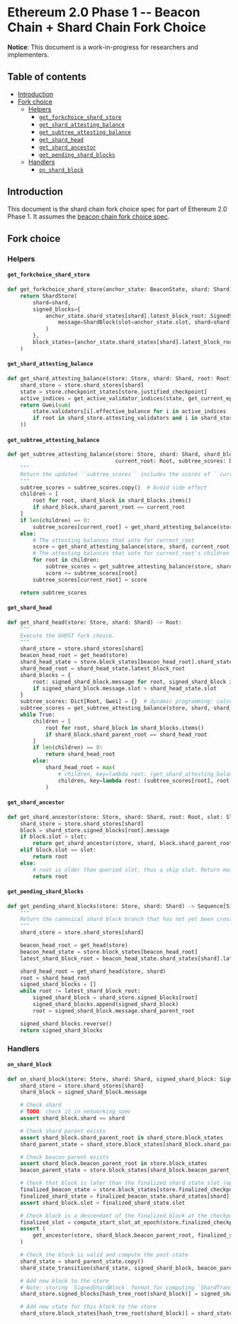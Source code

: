 # Ethereum 2.0 Phase 1 -- Beacon Chain + Shard Chain Fork Choice

**Notice**: This document is a work-in-progress for researchers and implementers.

## Table of contents

<!-- START doctoc generated TOC please keep comment here to allow auto update -->
<!-- DON'T EDIT THIS SECTION, INSTEAD RE-RUN doctoc TO UPDATE -->


- [Introduction](#introduction)
- [Fork choice](#fork-choice)
  - [Helpers](#helpers)
    - [`get_forkchoice_shard_store`](#get_forkchoice_shard_store)
    - [`get_shard_attesting_balance`](#get_shard_attesting_balance)
    - [`get_subtree_attesting_balance`](#get_subtree_attesting_balance)
    - [`get_shard_head`](#get_shard_head)
    - [`get_shard_ancestor`](#get_shard_ancestor)
    - [`get_pending_shard_blocks`](#get_pending_shard_blocks)
  - [Handlers](#handlers)
    - [`on_shard_block`](#on_shard_block)

<!-- END doctoc generated TOC please keep comment here to allow auto update -->

## Introduction

This document is the shard chain fork choice spec for part of Ethereum 2.0 Phase 1. It assumes the [beacon chain fork choice spec](./fork-choice.md).

## Fork choice

### Helpers

#### `get_forkchoice_shard_store`

```python
def get_forkchoice_shard_store(anchor_state: BeaconState, shard: Shard) -> ShardStore:
    return ShardStore(
        shard=shard,
        signed_blocks={
            anchor_state.shard_states[shard].latest_block_root: SignedShardBlock(
                message=ShardBlock(slot=anchor_state.slot, shard=shard)
            )
        },
        block_states={anchor_state.shard_states[shard].latest_block_root: anchor_state.copy().shard_states[shard]},
    )
```

#### `get_shard_attesting_balance`

```python
def get_shard_attesting_balance(store: Store, shard: Shard, root: Root) -> Gwei:
    shard_store = store.shard_stores[shard]
    state = store.checkpoint_states[store.justified_checkpoint]
    active_indices = get_active_validator_indices(state, get_current_epoch(state))
    return Gwei(sum(
        state.validators[i].effective_balance for i in active_indices
        if root in shard_store.attesting_validators and i in shard_store.attesting_validators[root]
    ))
```

#### `get_subtree_attesting_balance`

```python
def get_subtree_attesting_balance(store: Store, shard: Shard, shard_blocks: Dict[Root, SignedShardBlock],
                                  current_root: Root, subtree_scores: Dict[Root, Gwei]) -> Dict[Root, Gwei]:
    """
    Return the updated ``subtree_scores`` includes the scores of ``current_root`` and its children
    """
    subtree_scores = subtree_scores.copy()  # Avoid side effect
    children = [
        root for root, shard_block in shard_blocks.items()
        if shard_block.shard_parent_root == current_root
    ]
    if len(children) == 0:
        subtree_scores[current_root] = get_shard_attesting_balance(store, shard, current_root)
    else:
        # The attesting balances that vote for current_root
        score = get_shard_attesting_balance(store, shard, current_root)
        # The attesting balances that vote for current_root's children
        for root in children:
            subtree_scores = get_subtree_attesting_balance(store, shard, shard_blocks, root, subtree_scores)
            score += subtree_scores[root]
        subtree_scores[current_root] = score

    return subtree_scores
```

#### `get_shard_head`

```python
def get_shard_head(store: Store, shard: Shard) -> Root:
    """
    Execute the GHOST fork choice.
    """
    shard_store = store.shard_stores[shard]
    beacon_head_root = get_head(store)
    shard_head_state = store.block_states[beacon_head_root].shard_states[shard]
    shard_head_root = shard_head_state.latest_block_root
    shard_blocks = {
        root: signed_shard_block.message for root, signed_shard_block in shard_store.signed_blocks.items()
        if signed_shard_block.message.slot > shard_head_state.slot
    }
    subtree_scores: Dict[Root, Gwei] = {}  # dynamic programming: calculate the subtree scores first
    subtree_scores = get_subtree_attesting_balance(store, shard, shard_blocks, shard_head_root, subtree_scores)
    while True:
        children = [
            root for root, shard_block in shard_blocks.items()
            if shard_block.shard_parent_root == shard_head_root
        ]
        if len(children) == 0:
            return shard_head_root
        else:
            shard_head_root = max(
                # children, key=lambda root: (get_shard_attesting_balance(store, shard_store, root), root)
                children, key=lambda root: (subtree_scores[root], root)
            )
```

#### `get_shard_ancestor`

```python
def get_shard_ancestor(store: Store, shard: Shard, root: Root, slot: Slot) -> Root:
    shard_store = store.shard_stores[shard]
    block = shard_store.signed_blocks[root].message
    if block.slot > slot:
        return get_shard_ancestor(store, shard, block.shard_parent_root, slot)
    elif block.slot == slot:
        return root
    else:
        # root is older than queried slot, thus a skip slot. Return most recent root prior to slot
        return root
```

#### `get_pending_shard_blocks`

```python
def get_pending_shard_blocks(store: Store, shard: Shard) -> Sequence[SignedShardBlock]:
    """
    Return the canonical shard block branch that has not yet been crosslinked.
    """
    shard_store = store.shard_stores[shard]

    beacon_head_root = get_head(store)
    beacon_head_state = store.block_states[beacon_head_root]
    latest_shard_block_root = beacon_head_state.shard_states[shard].latest_block_root

    shard_head_root = get_shard_head(store, shard)
    root = shard_head_root
    signed_shard_blocks = []
    while root != latest_shard_block_root:
        signed_shard_block = shard_store.signed_blocks[root]
        signed_shard_blocks.append(signed_shard_block)
        root = signed_shard_block.message.shard_parent_root

    signed_shard_blocks.reverse()
    return signed_shard_blocks
```

### Handlers

#### `on_shard_block`

```python
def on_shard_block(store: Store, shard: Shard, signed_shard_block: SignedShardBlock) -> None:
    shard_store = store.shard_stores[shard]
    shard_block = signed_shard_block.message

    # Check shard
    # TODO: check it in networking spec
    assert shard_block.shard == shard

    # Check shard parent exists
    assert shard_block.shard_parent_root in shard_store.block_states
    shard_parent_state = shard_store.block_states[shard_block.shard_parent_root]

    # Check beacon parent exists
    assert shard_block.beacon_parent_root in store.block_states
    beacon_parent_state = store.block_states[shard_block.beacon_parent_root]

    # Check that block is later than the finalized shard state slot (optimization to reduce calls to get_ancestor)
    finalized_beacon_state = store.block_states[store.finalized_checkpoint.root]
    finalized_shard_state = finalized_beacon_state.shard_states[shard]
    assert shard_block.slot > finalized_shard_state.slot

    # Check block is a descendant of the finalized block at the checkpoint finalized slot
    finalized_slot = compute_start_slot_at_epoch(store.finalized_checkpoint.epoch)
    assert (
        get_ancestor(store, shard_block.beacon_parent_root, finalized_slot) == store.finalized_checkpoint.root
    )

    # Check the block is valid and compute the post-state
    shard_state = shard_parent_state.copy()
    shard_state_transition(shard_state, signed_shard_block, beacon_parent_state, validate_result=True)

    # Add new block to the store
    # Note: storing `SignedShardBlock` format for computing `ShardTransition.proposer_signature_aggregate` 
    shard_store.signed_blocks[hash_tree_root(shard_block)] = signed_shard_block

    # Add new state for this block to the store
    shard_store.block_states[hash_tree_root(shard_block)] = shard_state
```
